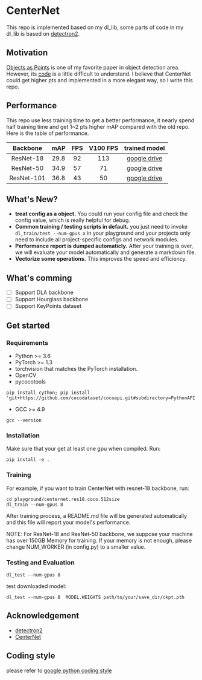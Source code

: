 # CenterNet

This repo is implemented based on my dl_lib, some parts of  code in my dl_lib  is based on [detectron2](https://github.com/facebookresearch/detectron2).

## Motivation

[Objects as Points](https://arxiv.org/abs/1904.07850) is one of my favorite paper in object detection area. However, its [code](https://github.com/xingyizhou/CenterNet/blob/master/README.md) is a little difficult to understand. I believe that CenterNet could get higher pts and implemented in a more elegant way, so I write this repo.

## Performance

This repo use less training time to get a better performance, it nearly spend half training time and get 1~2 pts higher mAP compared with the old repo. Here is the table of performance.

| Backbone     |  mAP    |  FPS    |  V100 FPS |  trained model    |  
|:------------:|:-------:|:-------:|:---------:|:-----------------:|  
|ResNet-18     | 29.8    | 92      | 113       | [google drive](https://drive.google.com/open?id=1D3tO95sdlsh9egOjOg0N-2HHmMfqbt5X)   |  
|ResNet-50     | 34.9    | 57      | 71        | [google drive](https://drive.google.com/open?id=1t5Bw520_fJrn3aeSVxDBYNIgwpNdLR5s)   |  
|ResNet-101    | 36.8    | 43      | 50        | [google drive](https://drive.google.com/open?id=1762Y93i9QreUTHq-87Ir73R2nNcrHuk0)   |  

## What\'s New?
* **treat config as a object.** You could run your config file and check the config value, which is really helpful for debug.
* **Common training / testing scripts in default.** you just need to invoke `dl_train/test --num-gpus x` in your playground and your projects only need to include all project-specific configs and network modules.
* **Performance report is dumped automaticly.** After your training is over, we will evaluate your model automatically and generate a markdown file.
* **Vectorize some operations.** This improves the speed and efficiency.

## What\'s comming
  - [ ] Support DLA backbone
  - [ ] Support Hourglass backbone
  - [ ] Support KeyPoints dataset

## Get started
### Requirements
* Python >= 3.6
* PyTorch >= 1.3
* torchvision that matches the PyTorch installation.
* OpenCV
* pycocotools
```shell
pip install cython; pip install 'git+https://github.com/cocodataset/cocoapi.git#subdirectory=PythonAPI'
```
* GCC >= 4.9
```shell
gcc --version
```

### Installation

Make sure that your get at least one gpu when compiled. Run:
```shell
pip install -e .
```

### Training
For example, if you want to train CenterNet with resnet-18 backbone, run:
```shell
cd playground/centernet.res18.coco.512size
dl_train --num-gpus 8
```
After training process, a README.md file will be generated automatically and this file will report your model\'s performance.  

NOTE: For ResNet-18 and ResNet-50 backbone, we suppose your machine has over 150GB Memory for training. If your memory is not enough, please change NUM_WORKER (in config.py) to a smaller value.

### Testing and Evaluation
```shell
dl_test --num-gpus 8 
```
test downloaded model:
```shell
dl_test --num-gpus 8  MODEL.WEIGHTS path/to/your/save_dir/ckpt.pth 
```

## Acknowledgement
* [detectron2](https://github.com/facebookresearch/detectron2)
* [CenterNet](https://github.com/xingyizhou/CenterNet)

## Coding style

please refer to  [google python coding style](https://zh-google-styleguide.readthedocs.io/en/latest/google-python-styleguide/python_style_rules/)

